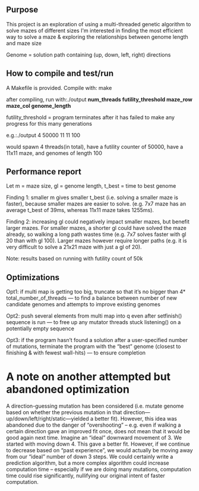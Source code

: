 
## Purpose
This project is an exploration of using a multi-threaded genetic algorithm to solve mazes of different sizes
I'm interested in finding the most efficient way to solve a maze & exploring the relationships between genome length and maze size

Genome = solution path containing (up, down, left, right) directions

## How to compile and test/run

A Makefile is provided. Compile with: make

after compiling, run with:./output **num_threads futility_threshold maze_row maze_col genome_length**

futility_threshold = program terminates after it has failed to make any progress for this many generations


e.g.:./output 4 50000 11 11 100

would spawn 4 threads(in total), have a futility counter of 50000, have a 11x11 maze, and genomes of length 100


## Performance report
Let m = maze size, gl = genome length, t_best = time to best genome

Finding 1: smaller m gives smaller t_best (i.e. solving a smaller maze is faster), because smaller mazes are easier to solve. (e.g. 7x7 maze has an average t_best of 39ms, whereas 11x11 maze takes 1255ms).

Finding 2: increasing gl could negatively impact smaller mazes, but benefit larger mazes. For smaller mazes, a shorter gl could have solved the maze already, so walking a long path wastes time (e.g. 7x7 solves faster with gl 20 than with gl 100). Larger mazes however require longer paths (e.g. it is very difficult to solve a 21x21 maze with just a gl of 20).

Note: results based on running with futility count of 50k

## Optimizations 

Opt1: if multi map is getting too big, truncate so that it’s no bigger than 4* total_number_of_threads — to find a balance between number of new candidate genomes and attempts to improve existing genomes 

Opt2: push several elements from multi map into q even after setfinish() sequence is run — to free up any mutator threads stuck listening() on a potentially empty sequence 

Opt3: if the program hasn’t found a solution after a user-specified number of mutations, terminate the program with the “best” genome (closest to finishing & with fewest wall-hits) — to ensure completion

# A note on another attempted but abandoned optimization

A direction-guessing mutation has been considered (i.e. mutate genome based on whether the previous mutation in that direction—up/down/left/right/static—yielded a better fit). 
However, this idea was abandoned due to the danger of “overshooting” – e.g. even if walking a certain direction gave an improved fit once, does not mean that it would be good again next time. Imagine an “ideal” downward movement of 3. We started with moving down 4. This gave a better fit. However, if we continue to decrease based on “past experience”, we would actually be moving away from our “ideal” number of down 3 steps. 
We could certainly write a prediction algorithm, but a more complex algorithm could increase computation time – especially if we are doing many mutations, computation time could rise significantly, nullifying our original intent of faster computation. 
